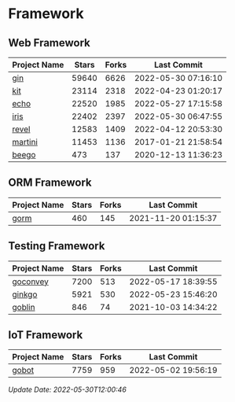 # Framework

## Web Framework
| Project Name | Stars | Forks | Last Commit |
| ------------ | ----- | ----- | ----------- |
| [gin](https://github.com/gin-gonic/gin) | 59640 | 6626 | 2022-05-30 07:16:10 |
| [kit](https://github.com/go-kit/kit) | 23114 | 2318 | 2022-04-23 01:20:17 |
| [echo](https://github.com/labstack/echo) | 22520 | 1985 | 2022-05-27 17:15:58 |
| [iris](https://github.com/kataras/iris) | 22402 | 2397 | 2022-05-30 06:47:55 |
| [revel](https://github.com/revel/revel) | 12583 | 1409 | 2022-04-12 20:53:30 |
| [martini](https://github.com/go-martini/martini) | 11453 | 1136 | 2017-01-21 21:58:54 |
| [beego](https://github.com/astaxie/beego) | 473 | 137 | 2020-12-13 11:36:23 |

## ORM Framework
| Project Name | Stars | Forks | Last Commit |
| ------------ | ----- | ----- | ----------- |
| [gorm](https://github.com/jinzhu/gorm) | 460 | 145 | 2021-11-20 01:15:37 |

## Testing Framework
| Project Name | Stars | Forks | Last Commit |
| ------------ | ----- | ----- | ----------- |
| [goconvey](https://github.com/smartystreets/goconvey) | 7200 | 513 | 2022-05-17 18:39:55 |
| [ginkgo](https://github.com/onsi/ginkgo) | 5921 | 530 | 2022-05-23 15:46:20 |
| [goblin](https://github.com/franela/goblin) | 846 | 74 | 2021-10-03 14:34:22 |

## IoT Framework
| Project Name | Stars | Forks | Last Commit |
| ------------ | ----- | ----- | ----------- |
| [gobot](https://github.com/hybridgroup/gobot) | 7759 | 959 | 2022-05-02 19:56:19 |

*Update Date: 2022-05-30T12:00:46*